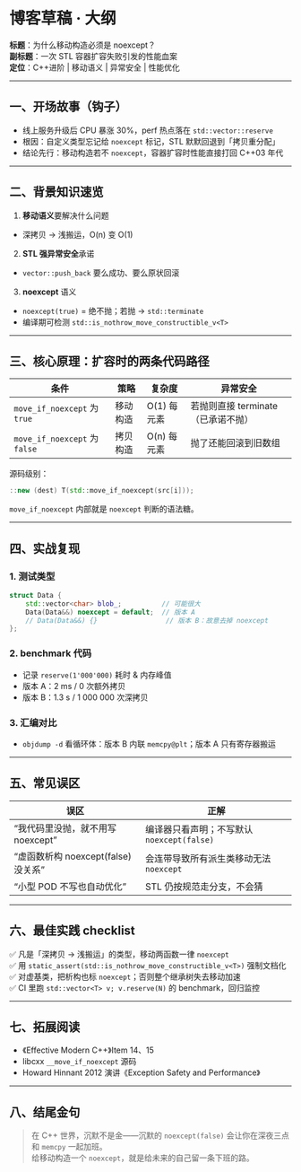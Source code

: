 # 博客草稿 · 大纲

**标题**：为什么移动构造必须是 noexcept？  
**副标题**：一次 STL 容器扩容失败引发的性能血案  
**定位**：C++进阶 | 移动语义 | 异常安全 | 性能优化  

---

## 一、开场故事（钩子）
- 线上服务升级后 CPU 暴涨 30%，perf 热点落在 `std::vector::reserve`  
- 根因：自定义类型忘记给 `noexcept` 标记，STL 默默回退到「拷贝重分配」  
- 结论先行：移动构造若不 `noexcept`，容器扩容时性能直接打回 C++03 年代  

---

## 二、背景知识速览
1. **移动语义**要解决什么问题  
  - 深拷贝 → 浅搬运，O(n) 变 O(1)  
2. **STL 强异常安全**承诺  
  - `vector::push_back` 要么成功、要么原状回滚  
3. **noexcept** 语义  
  - `noexcept(true)` = 绝不抛；若抛 → `std::terminate`  
  - 编译期可检测 `std::is_nothrow_move_constructible_v<T>`  

---

## 三、核心原理：扩容时的两条代码路径
| 条件 | 策略 | 复杂度 | 异常安全 |
| ---- | ---- | ---- | ---- |
| `move_if_noexcept` 为 `true` | 移动构造 | O(1) 每元素 | 若抛则直接 terminate（已承诺不抛） |
| `move_if_noexcept` 为 `false` | 拷贝构造 | O(n) 每元素 | 抛了还能回滚到旧数组 |

源码级别：  
```cpp
::new (dest) T(std::move_if_noexcept(src[i]));
```
`move_if_noexcept` 内部就是 `noexcept` 判断的语法糖。

---

## 四、实战复现
### 1. 测试类型
```cpp
struct Data {
    std::vector<char> blob_;          // 可能很大
    Data(Data&&) noexcept = default;  // 版本 A
    // Data(Data&&) {}                 // 版本 B：故意去掉 noexcept
};
```

### 2. benchmark 代码
- 记录 `reserve(1'000'000)` 耗时 & 内存峰值  
- 版本 A：2 ms / 0 次额外拷贝  
- 版本 B：1.3 s / 1 000 000 次深拷贝  

### 3. 汇编对比
- `objdump -d` 看循环体：版本 B 内联 `memcpy@plt`；版本 A 只有寄存器搬运  

---

## 五、常见误区
| 误区 | 正解 |
| ---- | ---- |
| “我代码里没抛，就不用写 noexcept” | 编译器只看声明；不写默认 `noexcept(false)` |
| “虚函数析构 noexcept(false) 没关系” | 会连带导致所有派生类移动无法 `noexcept` |
| “小型 POD 不写也自动优化” | STL 仍按规范走分支，不会猜 |

---

## 六、最佳实践 checklist
✅ 凡是「深拷贝 → 浅搬运」的类型，移动两函数一律 `noexcept`  
✅ 用 `static_assert(std::is_nothrow_move_constructible_v<T>)` 强制文档化  
✅ 对虚基类，把析构也标 `noexcept`；否则整个继承树失去移动加速  
✅ CI 里跑 `std::vector<T> v; v.reserve(N)` 的 benchmark，回归监控  

---

## 七、拓展阅读
- 《Effective Modern C++》Item 14、15  
- libcxx `__move_if_noexcept` 源码  
- Howard Hinnant 2012 演讲《Exception Safety and Performance》  

---

## 八、结尾金句
> 在 C++ 世界，沉默不是金——沉默的 `noexcept(false)` 会让你在深夜三点和 `memcpy` 一起加班。  
> 给移动构造一个 `noexcept`，就是给未来的自己留一条下班的路。